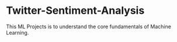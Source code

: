 # Twitter-Sentiment-Analysis
This ML Projects is to understand the core fundamentals of Machine Learning.
